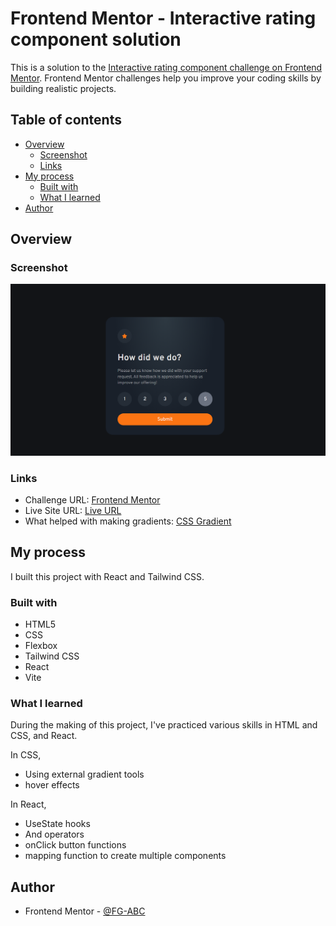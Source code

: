 # Frontend Mentor - Interactive rating component solution

This is a solution to the [Interactive rating component challenge on Frontend Mentor](https://www.frontendmentor.io/challenges/interactive-rating-component-koxpeBUmI). Frontend Mentor challenges help you improve your coding skills by building realistic projects. 

## Table of contents

- [Overview](#overview)
  - [Screenshot](#screenshot)
  - [Links](#links)
- [My process](#my-process)
  - [Built with](#built-with)
  - [What I learned](#what-i-learned)
- [Author](#author)

## Overview

### Screenshot

![Screenshot](./Screenshot.png)

### Links

- Challenge URL:  [Frontend Mentor](https://www.frontendmentor.io/challenges/interactive-rating-component-koxpeBUmI)
- Live Site URL: [Live URL](https://fg-abc.github.io/FEM-InteractiveRatingComponent/)
- What helped with making gradients: [CSS Gradient](https://www.css-gradient.com/)

## My process
I built this project with React and Tailwind CSS.

### Built with

- HTML5
- CSS
- Flexbox
- Tailwind CSS
- React
- Vite

### What I learned

During the making of this project, I've practiced various skills in HTML and CSS, and React.

In CSS,
- Using external gradient tools
- hover effects

In React,
- UseState hooks
- And operators
- onClick button functions
- mapping function to create multiple components


## Author

- Frontend Mentor - [@FG-ABC](https://www.frontendmentor.io/profile/FG-ABC)

